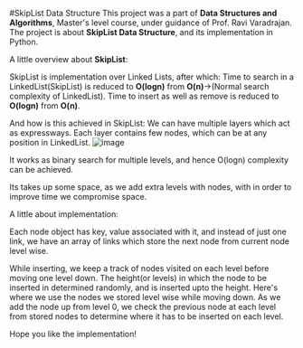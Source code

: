 #SkipList Data Structure
This project was a part of **Data Structures and Algorithms**, Master's level course, under guidance of Prof. Ravi Varadrajan.
The project is about **SkipList Data Structure**, and its implementation in Python.

A little overview about **SkipList**:

SkipList is implementation over Linked Lists, after which:
Time to search in a LinkedList(SkipList) is reduced to **O(logn)** from **O(n)**->(Normal search complexity of LinkedList).
Time to insert as well as remove is reduced to **O(logn)** from **O(n)**.

And how is this achieved in SkipList:
We can have multiple layers which act as expressways. Each layer contains few nodes, which can be at any position in LinkedList.
![image](https://user-images.githubusercontent.com/95557338/165607270-835ed3d1-97e1-4a03-83a4-c159ad529601.png)

It works as binary search for multiple levels, and hence O(logn) complexity can be achieved.

Its takes up some space, as we add extra levels with nodes, with in order to improve time we compromise space.

A little about implementation:

Each node object has key, value associated with it, and instead of just one link, we have an array of links which store the next node from current node level wise.

While inserting, we keep a track of nodes visited on each level before moving one level down. The height(or levels) in which the node to be inserted in determined randomly, and is inserted upto the height. Here's where we use the nodes we stored level wise while moving down. As we add the node up from level 0, we check the previous node at each level from stored nodes to determine where it has to be inserted on each level.

Hope you like the implementation!
